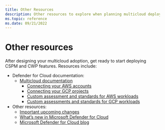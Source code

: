 ```yaml
---
title: Other Resources
description: Other resources to explore when planning multicloud deployment with Microsoft Defender for Cloud.
ms.topic: reference
ms.date: 09/21/2022
---
```


# Other resources

After designing your multicloud adoption, get ready to start deploying CSPM and CWP features. Resources include:

- Defender for Cloud documentation:
  - [Multicloud documentation](https://learn.microsoft.com/azure/defender-for-cloud/multicloud)
    - [Connecting your AWS accounts](https://learn.microsoft.com/azure/defender-for-cloud/quickstart-onboard-aws?pivots=env-settings)
    - [Connecting your GCP projects](https://learn.microsoft.com/azure/defender-for-cloud/quickstart-onboard-gcp?pivots=env-settings)
    - [Custom assessment and standards for AWS workloads](https://techcommunity.microsoft.com/t5/microsoft-defender-for-cloud/custom-assessments-and-standards-in-microsoft-defender-for-cloud/ba-p/3066575)
    - [Custom assessments and standards for GCP workloads](https://techcommunity.microsoft.com/t5/microsoft-defender-for-cloud/custom-assessments-and-standards-in-microsoft-defender-for-cloud/ba-p/3251252)
- Other resources:
  - [Important upcoming changes](https://learn.microsoft.com/azure/defender-for-cloud/upcoming-changes)
  - [What’s new in Microsoft Defender for Cloud](https://learn.microsoft.com/azure/defender-for-cloud/release-notes)
  - [Microsoft Defender for Cloud blog](https://techcommunity.microsoft.com/t5/microsoft-defender-for-cloud/bg-p/MicrosoftDefenderCloudBlog)
